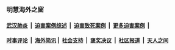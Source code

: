 
### 明慧海外之窗

####  [武汉肺炎](indexes/365.md?t=07021700) &nbsp;|&nbsp;  [迫害案例综述](indexes/328.md?t=07021700) &nbsp;|&nbsp; [迫害致死案例](indexes/277.md?t=07021700)  &nbsp;|&nbsp; [更多迫害案例](indexes/81.md?t=07021700)  &nbsp;|&nbsp; 
####  [时事评论](indexes/19.md?t=07021700) &nbsp;|&nbsp; [海外简讯](indexes/245.md?t=07021700)&nbsp;|&nbsp;  [社会支持](indexes/140.md?t=07021700) &nbsp;|&nbsp; [褒奖决议](indexes/282.md?t=07021700) &nbsp;|&nbsp; [社区报道](indexes/91.md?t=07021700)  &nbsp;|&nbsp; [天人之间](indexes/78.md?t=07021700) 

